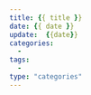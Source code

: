 ```yaml
---
title: {{ title }}
date: {{ date }}
update:  {{date}}
categories: 
  - 
tags: 
  - 
type: "categories" 
---
```


<!-- more -->

